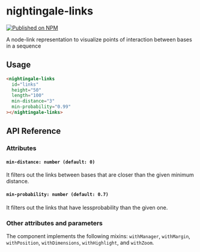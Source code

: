# nightingale-links

[![Published on NPM](https://img.shields.io/npm/v/@nightingale-elements/nightingale-links.svg)](https://www.npmjs.com/package/@nightingale-elements/nightingale-links)

A node-link representation to visualize points of interaction between bases in a sequence

## Usage

```html
<nightingale-links
  id="links"
  height="50"
  length="100"
  min-distance="3"
  min-probability="0.99"
></nightingale-links>
```

## API Reference

### Attributes

#### `min-distance: number (default: 0)`

It filters out the links between bases that are closer than the given minimum distance.

#### `min-probability: number (default: 0.7)`

It filters out the links that have lessprobability than the given one.

### Other attributes and parameters

The component implements the following mixins: `withManager`, `withMargin`, `withPosition`, `withDimensions`, `withHighlight`, and `withZoom`.
